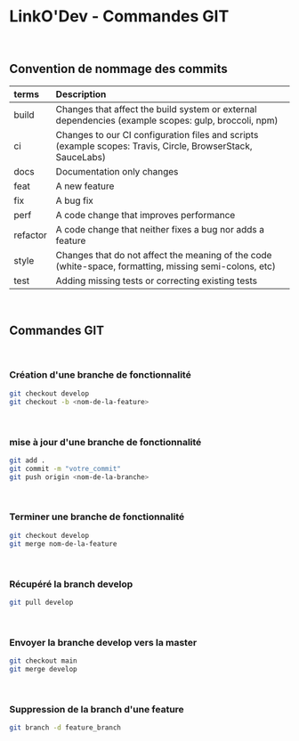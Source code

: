 # LinkO'Dev  - Commandes GIT
<p>&nbsp;</p>

## Convention de nommage des commits

|terms |Description |
| :--------------- | :-----|
|build |Changes that affect the build system or external dependencies (example scopes: gulp, broccoli, npm)|
|ci |Changes to our CI configuration files and scripts (example scopes: Travis, Circle, BrowserStack, SauceLabs)|
|docs |Documentation only changes|
|feat |A new feature|
|fix |A bug fix|
|perf |A code change that improves performance|
|refactor| A code change that neither fixes a bug nor adds a feature|
|style |Changes that do not affect the meaning of the code (white-space, formatting, missing semi-colons, etc)|
|test |Adding missing tests or correcting existing tests|

<p>&nbsp;</p>

## Commandes GIT
<p>&nbsp;</p>

### Création d'une branche de fonctionnalité
```bash
git checkout develop
git checkout -b <nom-de-la-feature>
```
<p>&nbsp;</p>


### mise à jour d'une branche de fonctionnalité
```bash
git add .
git commit -m "votre_commit"
git push origin <nom-de-la-branche>
```
<p>&nbsp;</p>


### Terminer une branche de fonctionnalité
```bash
git checkout develop
git merge nom-de-la-feature
```
<p>&nbsp;</p>

### Récupéré la branch develop
```bash
git pull develop
```
<p>&nbsp;</p>

### Envoyer la branche develop vers la master 
```bash
git checkout main
git merge develop
```
<p>&nbsp;</p>

### Suppression de la branch d'une feature
```bash
git branch -d feature_branch
```
